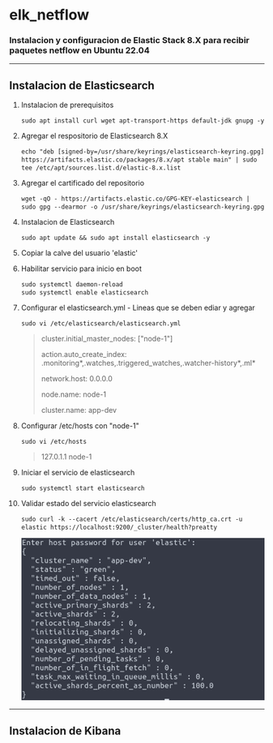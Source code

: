 # **elk_netflow**

### Instalacion y configuracion de Elastic Stack 8.X para recibir paquetes netflow en Ubuntu 22.04
-------------
## **Instalacion de Elasticsearch**

1. Instalacion de prerequisitos
    ```
    sudo apt install curl wget apt-transport-https default-jdk gnupg -y
    ```
2. Agregar el respositorio de Elasticsearch 8.X
    ```
    echo "deb [signed-by=/usr/share/keyrings/elasticsearch-keyring.gpg] https://artifacts.elastic.co/packages/8.x/apt stable main" | sudo tee /etc/apt/sources.list.d/elastic-8.x.list
    ```
3. Agregar el cartificado del repositorio
    ```
    wget -qO - https://artifacts.elastic.co/GPG-KEY-elasticsearch | sudo gpg --dearmor -o /usr/share/keyrings/elasticsearch-keyring.gpg
    ```
4. Instalacion de Elasticsearch
    ```
    sudo apt update && sudo apt install elasticsearch -y
    ```
5. Copiar la calve del usuario 'elastic'
6. Habilitar servicio para inicio en boot
    ``` 
    sudo systemctl daemon-reload
    sudo systemctl enable elasticsearch
    ```
7. Configurar el elasticsearch.yml - Lineas que se deben ediar y agregar
    ```
    sudo vi /etc/elasticsearch/elasticsearch.yml 
    ```
    > cluster.initial_master_nodes: ["node-1"]
    >
    > action.auto_create_index: .monitoring*,.watches,.triggered_watches,.watcher-history*,.ml*
    >
    > network.host: 0.0.0.0
    >
    > node.name: node-1
    >
    > cluster.name: app-dev
8. Configurar /etc/hosts con "node-1"
    ```
    sudo vi /etc/hosts
    ```
    > 127.0.1.1	node-1
9. Iniciar el servicio de elasticsearch
    ```
    sudo systemctl start elasticsearch
    ```
10. Validar estado del servicio elasticsearch
    ```
    sudo curl -k --cacert /etc/elasticsearch/certs/http_ca.crt -u elastic https://localhost:9200/_cluster/health?preatty
    ```

    ![Estado de cluster](/imagenes/elastic-health.png)

-------------
## **Instalacion de Kibana**

